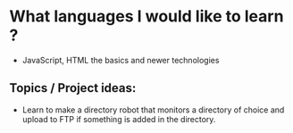 # What languages I would like to learn ?

* JavaScript, HTML the basics and newer technologies

## Topics / Project ideas:
* Learn to make a directory robot that monitors a directory of choice and upload to FTP if something is added in the directory.
